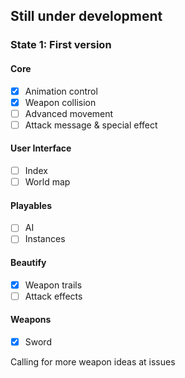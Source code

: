 ## Still under development

### State 1: First version

#### Core

- [x] Animation control
- [x] Weapon collision
- [ ] Advanced movement
- [ ] Attack message & special effect

#### User Interface

- [ ] Index
- [ ] World map

#### Playables

- [ ] AI
- [ ] Instances

#### Beautify

- [x] Weapon trails
- [ ] Attack effects

#### Weapons

- [x] Sword

Calling for more weapon ideas at issues